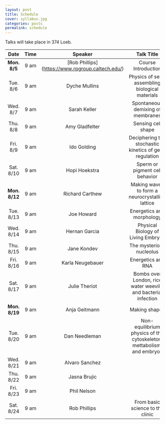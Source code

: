 ```yaml
---
layout: post
title: Schedule
cover: syllabus.jpg
categories: posts
permalink: schedule
---
```

Talks will take place in 374 Loeb.

| Date | Time | Speaker | Talk Title |
| :--: | :--: | :--: | :--: |
|**Mon. 8/5**| 9 am | [Rob Phillips] (https://www.rpgroup.caltech.edu/) | Course Introduction |
|Tue. 8/6| 9 am | Dyche Mullins	| Physics of self-assembling biological materials |
|Wed. 8/7| 9 am | Sarah Keller | Spontaneous demixing of membranes |
|Thu. 8/8| 9 am | Amy Gladfelter | Sensing cell shape |
|Fri. 8/9| 9 am | Ido Golding | Deciphering the stochastic kinetics of gene regulation |
|Sat. 8/10| 9 am | Hopi Hoekstra | Sperm or pigment cell behavior |
|**Mon. 8/12**| 9 am | Richard Carthew	| Making waves to form a neurocrystalline lattice |
|Tue. 8/13| 9 am | Joe Howard | Energetics and morphology |
|Wed. 8/14| 9 am | Hernan Garcia | Physical Biology of Living Embryos |
|Thu. 8/15| 9 am | Jane Kondev	| The mysterious nucleolus |
|Fri. 8/16| 9 am | Karla Neugebauer | Energetics and RNA |
|Sat. 8/17| 9 am | Julie Theriot	| Bombs over London, rice water weevils, and bacterial infection |
|**Mon. 8/19**| 9 am | Anja Geitmann	| Making shapes |
|Tue. 8/20| 9 am | Dan Needleman | Non-equilibrium physics of the cytoskeleton, mettabolism, and embryos |
|Wed. 8/21| 9 am | Alvaro Sanchez |  |
|Thu. 8/22| 9 am | Jasna Brujic |  |
|Fri. 8/23| 9 am | Phil Nelson |  |
|Sat. 8/24| 9 am | Rob Phillips | From basic science to the clinic |
